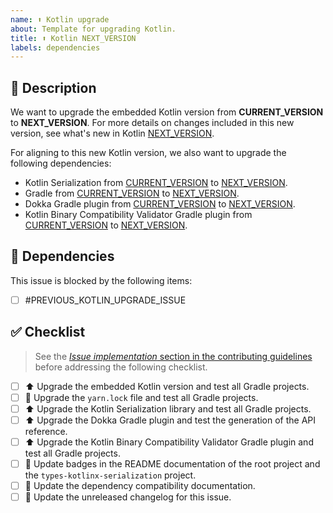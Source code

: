 ```yaml
---
name: ⬆️ Kotlin upgrade
about: Template for upgrading Kotlin.
title: ⬆️ Kotlin NEXT_VERSION
labels: dependencies
---
```


## 📝 Description

We want to upgrade the embedded Kotlin version from **CURRENT_VERSION** to **NEXT_VERSION**.
For more details on changes included in this new version, see what's new in Kotlin [NEXT_VERSION]().

<!-- As an example, the link to the Kotlin documentation to specify for Kotlin 2.0.0 is https://kotlinlang.org/docs/whatsnew20.html. -->

For aligning to this new Kotlin version, we also want to upgrade the following dependencies:

- Kotlin Serialization from [CURRENT_VERSION]() to [NEXT_VERSION]().
- Gradle from [CURRENT_VERSION]() to [NEXT_VERSION]().
- Dokka Gradle plugin from [CURRENT_VERSION]() to [NEXT_VERSION]().
- Kotlin Binary Compatibility Validator Gradle plugin from [CURRENT_VERSION]() to [NEXT_VERSION]().

<!--
Links provided for each dependency listed above must point to their official website or GitHub project.
Here's an example for each of these:

- Kotlin Serialization 1.7.3: https://github.com/Kotlin/kotlinx.serialization/releases/tag/v1.7.3
- Gradle 8.14.2: https://docs.gradle.org/8.14.2/release-notes.html
- Dokka 2.0.0: https://github.com/Kotlin/dokka/releases/tag/v2.0.0
- Kotlin Binary Compatibility Validator 0.17.0: https://github.com/Kotlin/binary-compatibility-validator/releases/tag/0.16.3
-->

## 🔗 Dependencies

This issue is blocked by the following items:

- [ ] #PREVIOUS_KOTLIN_UPGRADE_ISSUE

## ✅ Checklist

> See the [_Issue implementation_ section in the contributing guidelines](https://github.com/kotools/types/blob/main/CONTRIBUTING.md#issue-implementation) before addressing the following checklist.

- [ ] ⬆️ Upgrade the embedded Kotlin version and test all Gradle projects.
- [ ] 📌 Upgrade the `yarn.lock` file and test all Gradle projects.
- [ ] ⬆️ Upgrade the Kotlin Serialization library and test all Gradle projects.
- [ ] ⬆️ Upgrade the Dokka Gradle plugin and test the generation of the API reference.
- [ ] ⬆️ Upgrade the Kotlin Binary Compatibility Validator Gradle plugin and test all Gradle projects.
- [ ] 📝 Update badges in the README documentation of the root project and the `types-kotlinx-serialization` project.
- [ ] 📝 Update the dependency compatibility documentation.
- [ ] 📝 Update the unreleased changelog for this issue.

<!-- Include the following step in case of tracking issues.
- [ ] 📝 After closing this issue, update the status of tracking issues depending only on this one.
-->
